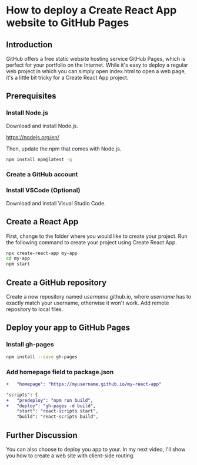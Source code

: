# How to deploy a Create React App website to GitHub Pages

## Introduction

GitHub offers a free static website hosting service GitHub Pages, which is perfect for your portfolio on the Internet. While it's easy to deploy a regular web project in which you can simply open index.html to open a web page, it's a little bit tricky for a Create React App project.

## Prerequisites

### Install Node.js

Download and install Node.js.

https://nodejs.org/en/

Then, update the npm that comes with Node.js.

```bash
npm install npm@latest -g
```

### Create a GitHub account

### Install VSCode (Optional)

Download and install Visual Studio Code.

## Create a React App

First, change to the folder where you would like to create your project. Run the following command to create your project using Create React App.

```bash
npx create-react-app my-app
cd my-app
npm start
```

## Create a GitHub repository

Create a new repository named *username*.github.io, where *username* has to exactly match your username, otherwise it won't work. Add remote repository to local files.

## Deploy your app to GitHub Pages

### Install gh-pages

```bash
npm install --save gh-pages
```

### Add homepage field to package.json

```diff
+   "homepage": "https://myusername.github.io/my-react-app"
```

```diff
"scripts": {
+   "predeploy": "npm run build",
+   "deploy": "gh-pages -d build",
    "start": "react-scripts start",
    "build": "react-scripts build",
```

## Further Discussion

You can also choose to deploy you app to your. In my next video, I'll show you how to create a web site with client-side routing.